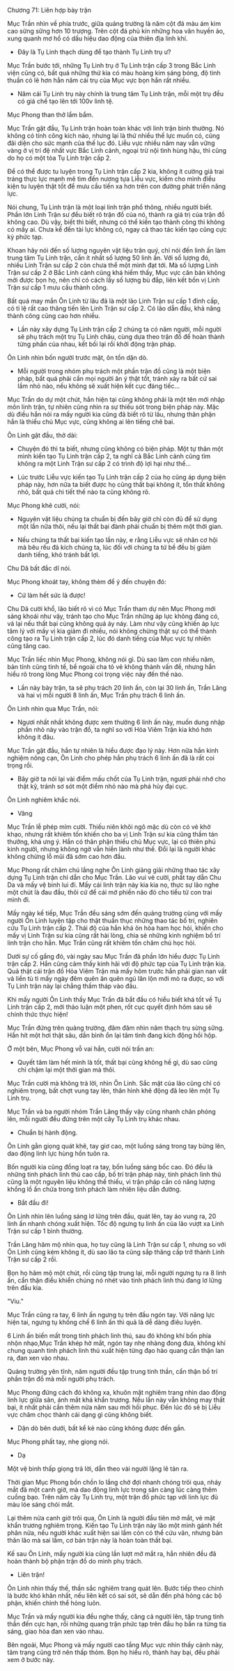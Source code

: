 




Chương 71: Liên hợp bày trận


Mục Trần nhìn về phía trước, giữa quảng trường là năm cột đá màu ám kim cao sừng sững hơn 10 trượng. Trên cột đá phủ kín những hoa văn huyền ảo, xung quanh mơ hồ có dấu hiệu dao động của thiên địa linh khí.

- Đây là Tụ Linh thạch dùng để tạo thành Tụ Linh trụ ư?

Mục Trần bước tới, những Tụ Linh trụ ở Tụ Linh trận cấp 3 trong Bắc Linh viện cũng có, bất quá những thứ kia có màu hoàng kim sáng bóng, độ tinh thuần có lẽ hơn hẳn năm cái trụ của Mục vực bọn hắn rất nhiều.

- Năm cái Tụ Linh trụ này chính là trung tâm Tụ Linh trận, mỗi một trụ đều có giá chế tạo lên tới 100v linh tệ.

Mục Phong than thở lẩm bẩm.

Mục Trần gật đầu, Tụ Linh trận hoàn toàn khác với linh trận bình thường. Nó không có tính công kích nào, nhưng lại là thứ nhiều thế lực muốn có, cũng đãi diện cho sức mạnh của thế lục đó. Liễu vực nhiều năm nay vẫn vững vàng ở vị trí đệ nhất vực Bắc Linh cảnh, ngoại trừ nội tình hùng hậu, thì cũng do họ có một tòa Tụ Linh trận cấp 2.

Để có thể được tu luyện trong Tụ Linh trận cấp 2 kia, không ít cường giả trai tráng thực lực mạnh mẽ tìm đến nương tựa Liễu vực, kiếm cho mình điều kiện tu luyện thật tốt để mưu cầu tiến xa hơn trên con đường phát triển năng lực.

Nói chung, Tụ Linh trận là một loại linh trận phổ thông, nhiều người biết. Phần lớn Linh Trận sư đều biết rõ trận đồ của nó, thành ra giá trị của trận đồ không cao. Dù vậy, biết thì biết, nhưng có thể kiến tạo thành công thì không có mấy ai. Chưa kể đến tài lực không có, ngay cả thao tác kiến tạo cũng cực kỳ phức tạp.

Khoan hãy nói đến số lượng nguyên vật liệu trân quý, chỉ nói đến linh ấn làm trung tâm Tụ Linh trận, cần ít nhất số lượng 50 linh ấn. Với số lượng đó, nhiều Linh Trận sư cấp 2 còn chưa thể một mình đạt tới. Mà số lượng Linh Trận sư cấp 2 ở Bắc Linh cảnh cũng khá hiếm thấy, Mục vực căn bản không mời được bọn họ, nên chỉ có cách lấy số lượng bù đắp, liên kết bốn vị Linh Trận sư cấp 1 mưu cầu thành công.

Bất quá may mắn Ôn Linh từ lâu đã là một lão Linh Trận sư cấp 1 đỉnh cấp, có tỉ lệ rất cao thăng tiến lên Linh Trận sư cấp 2. Có lão dẫn đầu, khả năng thành công cũng cao hơn nhiều.

- Lần này xây dựng Tụ Linh trận cấp 2 chúng ta có năm người, mỗi người sẽ phụ trách một trụ Tụ Linh châu, cùng dựa theo trận đồ để hoàn thành từng phần của nhau, kết bối lại rồi khởi động trận pháp.

Ôn Linh nhìn bốn người trước mặt, ôn tồn dặn dò.

- Mỗi người trong nhóm phụ trách một phần trận đồ cũng là một biện pháp, bất quá phải cần mọi người ăn ý thật tốt, tránh xảy ra bất cứ sai lầm nhỏ nào, nếu không sẽ xuất hiện kết cục đáng tiếc...

Mục Trần do dự một chút, hắn hiện tại cũng không phải là một tên mới nhập môn linh trận, tự nhiên cũng nhìn ra sự thiếu sót trong biện pháp này. Mặc dù điều hắn nói ra mấy người kia cũng đã biết rõ từ lâu, nhưng thân phận hắn là thiếu chủ Mục vực, cũng không ai lên tiếng chê bai.

Ôn Linh gật đầu, thở dài:

- Chuyện đó thì ta biết, nhưng cũng không có biện pháp. Một tự thân một mình kiến tạo Tụ Linh trận cấp 2, ta nghĩ cả Bắc Linh cảnh cũng tìm không ra một Linh Trận sư cấp 2 có trình độ lợi hại như thế...

- Lúc trước Liễu vực kiến tạo Tụ Linh trận cấp 2 của họ cũng áp dụng biện pháp này, hơn nữa ta biết được họ cũng thất bại không ít, tổn thất không nhỏ, bất quá chi tiết thế nào ta cũng không rõ.

Mục Phong khẽ cười, nói:

- Nguyên vật liệu chúng ta chuẩn bị đến bây giờ chỉ còn đủ để sử dụng một lần nữa thôi, nếu lại thất bại đành phải chuẩn bị thêm một thời gian.

- Nếu chúng ta thất bại kiến tạo lần này, e rằng Liễu vực sẽ nhân cơ hội mà bêu rếu đả kích chúng ta, lúc đối với chúng ta tứ bề đều bị giảm danh tiếng, khó tránh bất lợi.

Chu Dã bất đắc dĩ nói.

Mục Phong khoát tay, không thèm để ý đến chuyện đó:

- Cứ làm hết sức là được!

Chu Dã cười khổ, lão biết rõ vì có Mục Trần tham dự nên Mục Phong mới sảng khoái như vậy, tránh tạo cho Mục Trần những áp lực không đáng có, vả lại nếu thất bại cũng không quá áy náy. Làm như vậy cũng khiến áp lực tâm lý với mấy vị kia giảm đi nhiều, nói không chừng thật sự có thể thành công tạo ra Tụ Linh trận cấp 2, lúc đó danh tiếng của Mục vực tự nhiên cũng tăng cao.

Mục Trần liếc nhìn Mục Phong, không nói gì. Dù sao làm con nhiều năm, bản tính cũng tinh tế, bề ngoài cha tỏ vẻ không thành vấn đề, nhưng hắn hiểu rõ trong lòng Mục Phong coi trọng việc này đến thế nào.

- Lần này bày trận, ta sẽ phụ trách 20 linh ấn, còn lại 30 linh ấn, Trần Lăng và hai vị mỗi người 8 linh ấn, Mục Trần phụ trách 6 linh ấn.

Ôn Linh nhìn qua Mục Trần, nói:

- Ngươi nhất nhất không được xem thường 6 linh ấn này, muốn dung nhập phần nhỏ này vào trận đồ, ta nghĩ so với Hỏa Viêm Trận kia khó hơn không ít đâu.

Mục Trần gật đầu, hắn tự nhiên là hiểu được đạo lý này. Hơn nữa hắn kinh nghiệm nông cạn, Ôn Linh cho phép hắn phụ trách 6 linh ấn đã là rất coi trọng rồi.

- Bây giờ ta nói lại vài điểm mấu chốt của Tụ Linh trận, ngươi phải nhớ cho thật kỹ, tránh sơ sót một điểm nhỏ nào mà phá hủy đại cục.

Ôn Linh nghiêm khắc nói.

- Vâng

Mục Trần lễ phép mỉm cười. Thiếu niên khôi ngô mặc dù còn có vẻ khờ khạo, nhưng rất khiêm tốn khiến cho ba vị Linh Trận sư kia cũng thầm tán thưởng, khá ưng ý. Hắn có thân phận thiếu chủ Mục vực, lại có thiên phú kinh người, nhưng không ngờ vẫn hiền lành như thế. Đổi lại là người khác không chừng lỗ mũi đã sớm cao hơn đầu.

Mục Phong rất chăm chú lắng nghe Ôn Linh giảng giải những thao tác xây dựng Tụ Linh trận chỉ dẫn cho Mục Trần. Lão vui vẻ cười, phất tay dẫn Chu Da và mấy vệ binh lui đi. Mấy cái linh trận này kia kia nọ, thực sự lão nghe một chút là đau đầu, thôi cứ để cái mớ phiền não đó cho tiểu tử con trai mình đi.

Mấy ngày kế tiếp, Mục Trần đều sáng sớm đến quảng trường cùng với mấy người Ôn Linh luyện tập cho thật thuần thục những thao tác bố trí, nghiên cứu Tụ Linh trận cấp 2. Thái độ của hắn khá ôn hòa ham học hỏi, khiến cho mấy vị Linh Trận sư kia cũng rất hài lòng, chia sẻ những kinh nghiệm bố trí linh trận cho hắn. Mục Trần cũng rất khiêm tốn chăm chú học hỏi.

Dưới sự cố gắng đó, vài ngày sau Mục Trần đã phần lớn hiểu được Tụ Linh trận cấp 2. Hắn cũng cảm thấy kinh hãi với độ phức tạp của Tụ Linh trận kia. Quả thật cái trận đồ Hỏa Viêm Trận mà mấy hôm trước hắn phải gian nan vất vả liền tù tì mấy ngày đêm quên ăn quên ngủ lăn lộn mới mò ra được, so với Tụ Linh trận này lại chẳng thấm tháp vào đâu.

Khi mấy người Ôn Linh thấy Mục Trần đã bắt đầu có hiểu biết khá tốt về Tụ Linh trận cấp 2, mới thảo luận một phen, rốt cục quyết định hôm sau sẽ chính thức thực hiện!

Mục Trần đứng trên quảng trường, đăm đăm nhìn năm thạch trụ sừng sững. Hắn hít một hơi thật sâu, dần bình ổn lại tâm tình đang kích động hồi hộp.

Ở một bên, Mục Phong vỗ vai hắn, cười nói trấn an:

- Quyết tâm làm hết mình là tốt, thất bại cũng không hề gì, dù sao cũng chỉ chậm lại một thời gian mà thôi.

Mục Trần cười mà không trả lời, nhìn Ôn Linh. Sắc mặt của lão cũng chỉ có nghiêm trọng, bất chợt vung tay lên, thân hình khẽ động đã leo lên một Tụ Linh trụ.

Mục Trần và ba người nhóm Trần Lăng thấy vậy cũng nhanh chân phóng lên, mỗi người đều đứng trên một cây Tụ Linh trụ khác nhau.

- Chuẩn bị hành động.

Ôn Linh gằn giọng quát khẽ, tay giơ cao, một luồng sáng trong tay bừng lên, dao động linh lực hùng hồn tuôn ra.

Bốn người kia cũng đồng loạt ra tay, bốn luồng sáng bốc cao. Đó đều là những tinh phách linh thú cao cấp, bố trí trận pháp này, tinh phách linh thú cũng là một nguyên liệu không thể thiếu, vì trận pháp cần có năng lượng khổng lồ ẩn chứa trong tinh phách làm nhiên liệu dẫn đường.

- Bắt đầu đi!

Ôn Linh nhìn lên luồng sáng lơ lửng trên đầu, quát lên, tay áo vung ra, 20 linh ấn nhanh chóng xuất hiện. Tốc độ ngưng tụ linh ấn của lão vượt xa Linh Trận sư cấp 1 bình thường.

Trần Lăng hâm mộ nhìn qua, họ tuy cũng là Linh Trận sư cấp 1, nhưng so với Ôn Linh cũng kém không ít, dù sao lão ta cũng sắp thăng cấp trở thành Linh Trận sư cấp 2 rồi.

Bọn họ hâm mộ một chút, rồi cũng tập trung lại, mỗi người ngưng tụ ra 8 linh ấn, cẩn thận điều khiển chúng nó nhét vào tinh phách linh thú đang lơ lửng trên đầu kia.

"Viu."

Mục Trần cũng ra tay, 6 linh ấn ngưng tụ trên đầu ngón tay. Với năng lực hiện tai, ngưng tụ khống chế 6 linh ấn thì quả là dễ dàng điêu luyện.

6 Linh ấn biến mất trong tinh phách linh thú, sau đó không khí bốn phía nhộn nhạo,Mục Trần khép hờ mắt, ngón tay nhẹ nhàng đong đưa, không khí chung quanh tinh phách linh thú xuất hiện từng đạo hào quang cẩn thận lan ra, đan xen vào nhau.

Quảng trường yên tĩnh, năm người đều tập trung tinh thần, cẩn thận bố trí phần trận đồ mà mỗi người phụ trách.

Mục Phong đứng cách đó không xa, khuôn mặt nghiêm trang nhìn dao động linh lực giữa sân, ánh mắt khá khẩn trương. Nếu lần này vẫn không may thất bại, ít nhất phải cần thêm nửa năm sau mới hồi phục. Đến lúc đó sẽ bị Liễu vực châm chọc thành cái dạng gì cũng không biết.

- Dặn dò bên dưới, bất kể kẻ nào cũng không được đến gần.

Mục Phong phất tay, nhẹ giọng nói.

- Dạ

Một vệ binh thấp giọng trả lời, dẫn theo vài người lặng lẽ tản ra.

Thời gian Mục Phong bồn chồn lo lắng chờ đợi nhanh chóng trôi qua, nháy mắt đã một canh giờ, mà dao động linh lực trong sân càng lúc càng thêm cuồng bạo. Trên năm cây Tụ Linh trụ, một trận đồ phức tạp với linh lực đủ màu lóe sáng chói mắt.

Lại thêm nửa canh giờ trôi qua, Ôn Linh là người đầu tiên mở mắt, vẻ mặt khẩn trương nghiêm trọng. Kiến tạo Tụ Linh trận này lão một mình gánh hết phân nửa, nếu người khác xuất hiện sai lầm còn có thể cứu vãn, nhưng bản thân lão mà sai lầm, cơ bản trận này là hoàn toàn thất bại.

Kế sau Ôn Linh, mấy người kia cũng lần lượt mở mắt ra, hẳn nhiên đều đã hoàn thành bộ phận trận đồ do mình phụ trách.

- Liên trận!

Ôn Linh nhìn thấy thế, thần sắc nghiêm trang quát lên. Bước tiếp theo chính là bước khó khăn nhất, nếu liên kết có sai sót, sẽ dẫn đến phá hỏng các bộ phận, khiến chỉnh thể hỏng luôn.

Mục Trần và mấy người kia đều nghe thấy, căng cả người lên, tập trung tinh thần đến cực hạn, rồi những quang trận phức tạp trên đầu họ bắn ra từng tia sáng, giao hòa đan xen vào nhau.

Bên ngoài, Mục Phong và mấy người cao tầng Mục vực nhìn thấy cảnh này, tâm trạng cũng trở nên thấp thỏm. Bọn họ hiểu rõ, thành hay bại, đều phải xem ở bước này.




